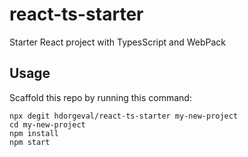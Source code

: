 # react-ts-starter

Starter React project with TypesScript and WebPack

## Usage

Scaffold this repo by running this command:

```npm
npx degit hdorgeval/react-ts-starter my-new-project
cd my-new-project
npm install
npm start
```
